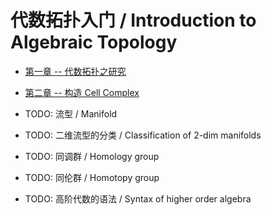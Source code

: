 # 代数拓扑入门 / Introduction to Algebraic Topology

- [第一章 -- 代数拓扑之研究](chapter-1.md)
- [第二章 -- 构造 Cell Complex]((chapter-2.md))

- TODO: 流型 / Manifold
- TODO: 二维流型的分类 / Classification of 2-dim manifolds
- TODO: 同调群 / Homology group
- TODO: 同伦群 / Homotopy group
- TODO: 高阶代数的语法 / Syntax of higher order algebra

